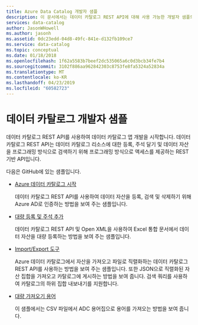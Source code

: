 ```yaml
---
title: Azure Data Catalog 개발자 샘플
description: 이 문서에서는 데이터 카탈로그 REST API에 대해 사용 가능한 개발자 샘플의 개요를 제공합니다.
services: data-catalog
author: JasonWHowell
ms.author: jasonh
ms.assetid: 0dc23edd-04d8-49fc-841e-d132fb109ce7
ms.service: data-catalog
ms.topic: conceptual
ms.date: 01/18/2018
ms.openlocfilehash: 1f62a5583b7beef2dc535065a6c0d3bcb34fe7b4
ms.sourcegitcommit: 3102f886aa962842303c8753fe8fa5324a52834a
ms.translationtype: MT
ms.contentlocale: ko-KR
ms.lasthandoff: 04/23/2019
ms.locfileid: "60582723"
---
```

# <a name="data-catalog-developer-samples"></a>데이터 카탈로그 개발자 샘플
데이터 카탈로그 REST API를 사용하여 데이터 카탈로그 앱 개발을 시작합니다. 데이터 카탈로그 REST API는 데이터 카탈로그 리소스에 대한 등록, 주석 달기 및 데이터 자산을 프로그래밍 방식으로 검색하기 위해 프로그래밍 방식으로 액세스를 제공하는 REST 기반 API입니다.

다음은 GitHub에 있는 샘플입니다.

* [Azure 데이터 카탈로그 시작](https://azure.microsoft.com/resources/samples/data-catalog-dotnet-get-started/)
  
  데이터 카탈로그 REST API를 사용하여 데이터 자산을 등록, 검색 및 삭제하기 위해 Azure AD로 인증하는 방법을 보여 주는 샘플입니다.
* [대량 등록 및 주석 추가](https://azure.microsoft.com/resources/samples/data-catalog-dotnet-excel-register-data-assets/)
  
  데이터 카탈로그 REST API 및 Open XML을 사용하여 Excel 통합 문서에서 데이터 자산을 대량 등록하는 방법을 보여 주는 샘플입니다.
* [Import/Export 도구](https://azure.microsoft.com/resources/samples/data-catalog-dotnet-import-export/)
  
  Azure 데이터 카탈로그에서 자산을 가져오고 파일로 직렬화하는 데이터 카탈로그 REST API를 사용하는 방법을 보여 주는 샘플입니다. 또한 JSON으로 직렬화된 자산 집합을 가져오고 카탈로그에 게시하는 방법을 보여 줍니다. 검색 쿼리를 사용하여 카탈로그의 하위 집합 내보내기를 지원합니다.

* [대량 가져오기 용어](https://azure.microsoft.com/resources/samples/data-catalog-bulk-import-glossary/)

    이 샘플에서는 CSV 파일에서 ADC 용어집으로 용어를 가져오는 방법을 보여 줍니다.

